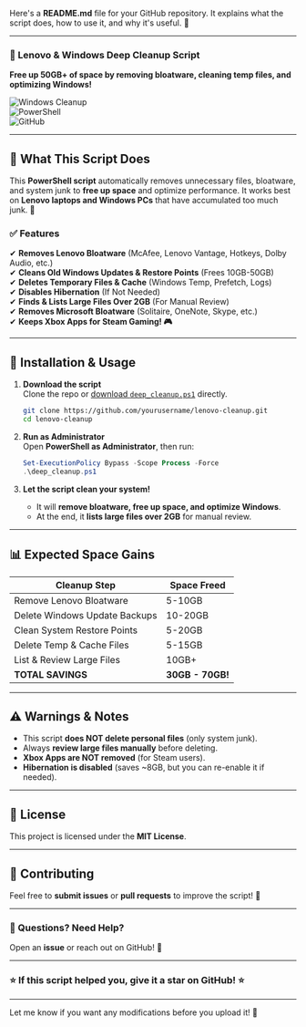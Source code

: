 Here's a **README.md** file for your GitHub repository. It explains what the script does, how to use it, and why it's useful. 🚀  

---

### **🧹 Lenovo & Windows Deep Cleanup Script**
**Free up 50GB+ of space by removing bloatware, cleaning temp files, and optimizing Windows!**  

![Windows Cleanup](https://img.shields.io/badge/Windows-10%2F11-blue.svg)  
![PowerShell](https://img.shields.io/badge/PowerShell-Required-blue.svg)  
![GitHub](https://img.shields.io/github/license/your-repo-name.svg)

---

## **📌 What This Script Does**
This **PowerShell script** automatically removes unnecessary files, bloatware, and system junk to **free up space** and optimize performance. It works best on **Lenovo laptops and Windows PCs** that have accumulated too much junk. 🚀  

### **✅ Features**
✔ **Removes Lenovo Bloatware** (McAfee, Lenovo Vantage, Hotkeys, Dolby Audio, etc.)  
✔ **Cleans Old Windows Updates & Restore Points** (Frees 10GB-50GB)  
✔ **Deletes Temporary Files & Cache** (Windows Temp, Prefetch, Logs)  
✔ **Disables Hibernation** (If Not Needed)  
✔ **Finds & Lists Large Files Over 2GB** (For Manual Review)  
✔ **Removes Microsoft Bloatware** (Solitaire, OneNote, Skype, etc.)  
✔ **Keeps Xbox Apps for Steam Gaming! 🎮**  

---

## **📂 Installation & Usage**
1. **Download the script**  
   Clone the repo or [download `deep_cleanup.ps1`](deep_cleanup.ps1) directly.

   ```bash
   git clone https://github.com/yourusername/lenovo-cleanup.git
   cd lenovo-cleanup
   ```

2. **Run as Administrator**  
   Open **PowerShell as Administrator**, then run:

   ```powershell
   Set-ExecutionPolicy Bypass -Scope Process -Force
   .\deep_cleanup.ps1
   ```

3. **Let the script clean your system!**  
   - It will **remove bloatware, free up space, and optimize Windows**.  
   - At the end, it **lists large files over 2GB** for manual review.

---

## **📊 Expected Space Gains**
| Cleanup Step | Space Freed |
|-------------|------------|
| Remove Lenovo Bloatware | 5-10GB |
| Delete Windows Update Backups | 10-20GB |
| Clean System Restore Points | 5-20GB |
| Delete Temp & Cache Files | 5-15GB |
| List & Review Large Files | 10GB+ |
| **TOTAL SAVINGS** | **30GB - 70GB!** |

---

## **⚠️ Warnings & Notes**
- This script **does NOT delete personal files** (only system junk).  
- Always **review large files manually** before deleting.  
- **Xbox Apps are NOT removed** (for Steam users).  
- **Hibernation is disabled** (saves ~8GB, but you can re-enable it if needed).  

---

## **📜 License**
This project is licensed under the **MIT License**.

---

## **📩 Contributing**
Feel free to **submit issues** or **pull requests** to improve the script! 🎉  

---

### **💬 Questions? Need Help?**
Open an **issue** or reach out on GitHub! 🚀  

---

### **⭐ If this script helped you, give it a star on GitHub! ⭐**  

---

Let me know if you want any modifications before you upload it! 🚀